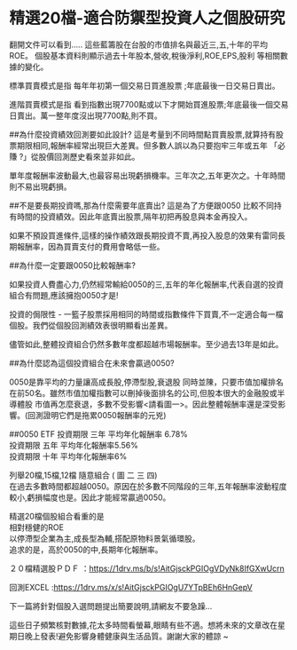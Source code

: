 # 精選20檔-適合防禦型投資人之個股研究



翻開文件可以看到.....
這些藍籌股在台股的市值排名與最近三,五,十年的平均ROE。
個股基本資料則顯示過去十年股本,營收,稅後淨利,ROE,EPS,股利 等相關數據的變化。

標準買賣模式是指
每年年初第一個交易日買進股票 ;年底最後一日交易日賣出。

進階買賣模式是指
看到指數出現7700點或以下才開始買進股票;年底最後一個交易日賣出。萬一整年度沒出現7700點,則不買。

##為什麼投資績效回測要如此設計?
這是考量到不同時間點買賣股票,就算持有股票期限相同,報酬率經常出現巨大差異。但多數人誤以為只要抱牢三年或五年 「必賺 ?」從股價回測歷史看來並非如此。

單年度報酬率波動最大,也最容易出現虧損機率。三年次之,五年更次之。十年時間則不易出現虧損。


##不是要長期投資嗎,那為什麼需要年底賣出?
這是為了方便跟0050 比較不同持有時間的投資績效。因此年底賣出股票,隔年初把再股息與本金再投入。

如果不預設買進條件,這樣的操作績效跟長期投資不賣,再投入股息的效果有雷同長期報酬率，因為買賣支付的費用會略低一些。

##為什麼一定要跟0050比較報酬率?

如果投資人費盡心力,仍然經常輸給0050的三,五年的年化報酬率,代表自選的投資組合有問題,應該擁抱0050才是!


投資的侷限性 - 
一籃子股票採用相同的時間或指數條件下買賣,不一定適合每一檔個股。我們從個股回測績效表很明顯看出差異。


儘管如此,整體投資組合仍然多數年度都超越市場報酬率。至少過去13年是如此。


##為什麼認為這個投資組合在未來會贏過0050?

0050是靠平均的力量讓高成長股,停滯型股,衰退股 同時並陳，只要市值加權排名在前50名。雖然市值加權指數可以刪掉後面排名的公司,但股本很大的金融股或半導體股 市值再怎麼衰退，多數不受影響<請看圖一>。因此整體報酬率還是深受影響。(回測證明它們是拖累0050報酬率的元兇)


##0050 ETF
投資期限 三年 平均年化報酬率 6.78% <br>
投資期限 五年 平均年化報酬率5.56% <br>
投資期限 十年 平均年化報酬率6% <br>


列舉20檔,15檔,12檔 隨意組合 ( 圖 二 三 四)<br>
在過去多數時間都超越0050。原因在於多數不同階段的三年,五年報酬率波動程度較小,虧損幅度也是。因此才能經常贏過0050。

精選20檔個股組合看重的是<br>
相對穩健的ROE<br>
以停滯型企業為主,成長型為輔,搭配原物料景氣循環股。<br>
追求的是，高於0050的中,長期年化報酬率。<br>

２０檔精選股ＰＤＦ ：https://1drv.ms/b/s!AitGjsckPGIOgVDyNk8IfGXwUcrn


回測EXCEL :https://1drv.ms/x/s!AitGjsckPGIOgU7YTpBEh6HnGepV


下一篇將針對個股入選問題提出簡要說明,請網友不要急躁...

這些日子頻繁核對數據,花太多時間看螢幕,眼睛有些不適。想將未來的文章改在星期日晚上發表!避免影響身體健康與生活品質。謝謝大家的體諒 ~